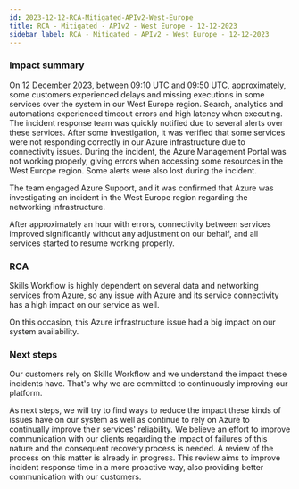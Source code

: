 ```yaml
---
id: 2023-12-12-RCA-Mitigated-APIv2-West-Europe
title: RCA - Mitigated - APIv2 - West Europe - 12-12-2023
sidebar_label: RCA - Mitigated - APIv2 - West Europe - 12-12-2023
---
```


### Impact summary

On 12 December 2023, between 09:10 UTC and 09:50 UTC, approximately, some customers experienced delays and missing executions in some services over the system in our West Europe region.
Search, analytics and automations experienced timeout errors and high latency when executing.
The incident response team was quickly notified due to several alerts over these services. 
After some investigation, it was verified that some services were not responding correctly in our Azure infrastructure due to connectivity issues.
During the incident, the Azure Management Portal was not working properly, giving errors when accessing some resources in the West Europe region. 
Some alerts were also lost during the incident.

The team engaged Azure Support, and it was confirmed that Azure was investigating an incident in the West Europe region regarding the networking infrastructure.

After approximately an hour with errors, connectivity between services improved significantly without any adjustment on our behalf, and all services started to resume working properly.

### RCA

Skills Workflow is highly dependent on several data and networking services from Azure, so any issue with Azure and its service connectivity has a high impact on our service as well.

On this occasion, this Azure infrastructure issue had a big impact on our system availability.

### Next steps

Our customers rely on Skills Workflow and we understand the impact these incidents have. That's why we are committed to continuously improving our platform.

As next steps, we will try to find ways to reduce the impact these kinds of issues have on our system as well as continue to rely on Azure to continually improve their services' reliability.
We believe an effort to improve communication with our clients regarding the impact of failures of this nature and the consequent recovery process is needed.
A review of the process on this matter is already in progress.
This review aims to improve incident response time in a more proactive way, also providing better communication with our customers.